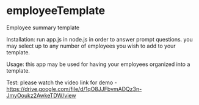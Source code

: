 # employeeTemplate

Employee summary template

Installation:
run app.js in node.js in order to answer prompt questions.
you may select up to any number of employees you wish to add to your template.

Usage:
this app may be used for having your employees organized into a template.


Test:
please watch the video link for demo - https://drive.google.com/file/d/1qO8JJFbvmADQz3n-JmyOoukz2AwkeTDW/view